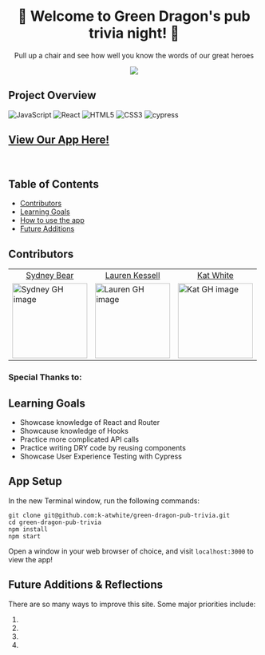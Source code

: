<h1 align="center"> 🐉 Welcome to Green Dragon's pub trivia night! 🐉 </h1>

<p align="center">Pull up a chair and see how well you know the words of our great heroes</p>

<p align="center"><img src="https://user-images.githubusercontent.com/49215782/128087755-4f08df58-4236-40fa-97c1-f439c8ad10cb.png"></p>


## Project Overview

  ![JavaScript](https://img.shields.io/badge/javascript-%23323330.svg?style=for-the-badge&logo=javascript&logoColor=%23F7DF1E)
  ![React](https://img.shields.io/badge/react-%2320232a.svg?style=for-the-badge&logo=react&logoColor=%2361DAFB)
  ![HTML5](https://img.shields.io/badge/html5-%23E34F26.svg?style=for-the-badge&logo=html5&logoColor=white)
  ![CSS3](https://img.shields.io/badge/css3-%231572B6.svg?style=for-the-badge&logo=css3&logoColor=white)
  ![cypress](https://img.shields.io/badge/-cypress-%23E5E5E5?style=for-the-badge&logo=cypress&logoColor=058a5e)
  
  

## [View Our App Here!]()

<!-- <p align="center"><img src=GIF ></p>
 -->
<!-- <p align="center"><img src=RESPONSIVE
 ></p> -->

<br>

 
## Table of Contents

- [Contributors](https://github.com/k-atwhite/backyard-burbs#contributors)
- [Learning Goals](https://github.com/k-atwhite/backyard-burbs#learning-goals)
- [How to use the app](https://github.com/k-atwhite/backyard-burbs#app-setup)
- [Future Additions](https://github.com/k-atwhite/backyard-burbs#future-additions--reflections)
 
## Contributors
<table>
  <tr>
    <td align="center" > <a href="https://github.com/sydnerd">Sydney Bear</td>
    <td align="center"> <a href="https://github.com/lkessell">Lauren Kessell</td>
    <td align="center"> <a href="https://github.com/k-atwhite">Kat White</td>
  </tr>
    <td><img src="https://avatars.githubusercontent.com/u/78241098?v=4" alt='Sydney GH image' width="150" height="auto" /></td>
    <td><img src="https://avatars.githubusercontent.com/u/77205456?v=4" alt="Lauren GH image" width="150" height="auto" /></td>
    <td><img src="https://avatars.githubusercontent.com/u/49215782?v=4" alt="Kat GH image" width="150" height="auto" /></td>
</table>

### Special Thanks to:
<!-- - https://github.com/lkessell" -->


## Learning Goals

- Showcase knowledge of React and Router
- Showcause knowledge of Hooks
- Practice more complicated API calls
- Practice writing DRY code by reusing components
- Showcase User Experience Testing with Cypress


## App Setup

In the new Terminal window, run the following commands:


`git clone git@github.com:k-atwhite/green-dragon-pub-trivia.git`  
`cd green-dragon-pub-trivia`  
`npm install`  
`npm start`  

Open a window in your web browser of choice, and visit `localhost:3000` to view the app!

## Future Additions & Reflections

There are so many ways to improve this site. Some major priorities include:

1.
2.
3.
4.
